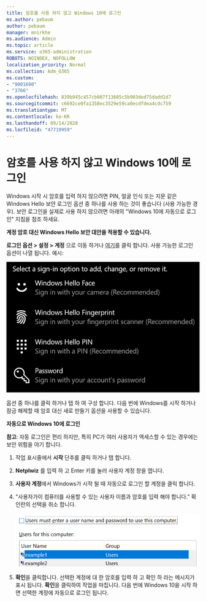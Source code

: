 ```yaml
---
title: 암호를 사용 하지 않고 Windows 10에 로그인
ms.author: pebaum
author: pebaum
manager: mnirkhe
ms.audience: Admin
ms.topic: article
ms.service: o365-administration
ROBOTS: NOINDEX, NOFOLLOW
localization_priority: Normal
ms.collection: Adm_O365
ms.custom:
- "9001690"
- "3766"
ms.openlocfilehash: 839b945c457cb007f13605c5b903ded75dadd1d7
ms.sourcegitcommit: c6692ce0fa1358ec3529e59ca0ecdfdea4cdc759
ms.translationtype: MT
ms.contentlocale: ko-KR
ms.lasthandoff: 09/14/2020
ms.locfileid: "47719959"
---
```

# <a name="sign-in-to-windows-10-without-using-a-password"></a>암호를 사용 하지 않고 Windows 10에 로그인

Windows 시작 시 암호를 입력 하지 않으려면 PIN, 얼굴 인식 또는 지문 같은 Windows Hello 보안 로그인 옵션 중 하나를 사용 하는 것이 좋습니다 (사용 가능한 경우). 보안 로그인을 실제로 사용 하지 않으려면 아래의 "Windows 10에 자동으로 로그인" 지침을 참조 하세요.

**계정 암호 대신 Windows Hello 보안 대안을 적용할 수 있습니다.**

**로그인 옵션 > 설정 > 계정** 으로 이동 하거나 [여기](ms-settings:signinoptions?activationSource=GetHelp)를 클릭 합니다. 사용 가능한 로그인 옵션이 나열 됩니다. 예시:

![로그인 옵션](media/sign-in-options.png)

옵션 중 하나를 클릭 하거나 탭 하 여 구성 합니다. 다음 번에 Windows를 시작 하거나 잠금 해제할 때 암호 대신 새로 만들기 옵션을 사용할 수 있습니다. 

**자동으로 Windows 10에 로그인**

**참고**: 자동 로그인은 편리 하지만, 특히 PC가 여러 사용자가 액세스할 수 있는 경우에는 보안 위험을 야기 합니다. 

1. 작업 표시줄에서 **시작** 단추를 클릭 하거나 탭 합니다.

2. **Netplwiz** 를 입력 하 고 Enter 키를 눌러 사용자 계정 창을 엽니다.

3. **사용자 계정**에서 Windows가 시작 될 때 자동으로 로그인 할 계정을 클릭 합니다.

4. "사용자가이 컴퓨터를 사용할 수 있는 사용자 이름과 암호를 입력 해야 합니다." 확인란의 선택을 취소 합니다.

    ![사용자가 사용자 이름 및 암호를 입력 해야 합니다.](media/users-must-enter-username.png)

5. **확인**을 클릭합니다. 선택한 계정에 대 한 암호를 입력 하 고 확인 하 라는 메시지가 표시 됩니다. **확인**을 클릭하여 작업을 마칩니다. 다음 번에 Windows 10을 시작 하면 선택한 계정에 자동으로 로그인 됩니다.
